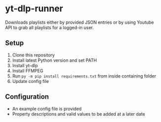 # yt-dlp-runner
Downloads playlists either by provided JSON entries or by using Youtube API to
grab all playlists for a logged-in user.

## Setup
1. Clone this repository
2. Install latest Python version and set PATH
3. Install yt-dlp
4. Install FFMPEG
5. Run ```py -m pip install requirements.txt``` from inside containing folder
6. Update config file

## Configuration
- An example config file is provided
- Property descriptions and valid values to be added at a later date
